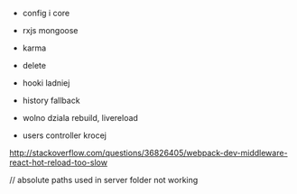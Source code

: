 
- config i core

- rxjs mongoose

- karma

- delete

- hooki ladniej

- history fallback

- wolno dziala rebuild, livereload

- users controller krocej

http://stackoverflow.com/questions/36826405/webpack-dev-middleware-react-hot-reload-too-slow


// absolute paths used in server folder not working
